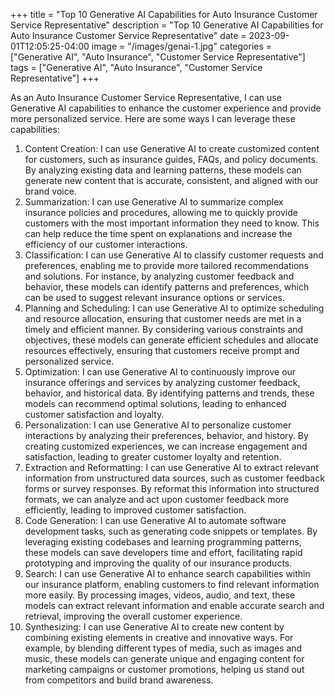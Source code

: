 +++
title = "Top 10 Generative AI Capabilities for Auto Insurance Customer Service Representative"
description = "Top 10 Generative AI Capabilities for Auto Insurance Customer Service Representative"
date = 2023-09-01T12:05:25-04:00
image = "/images/genai-1.jpg"
categories = ["Generative AI", "Auto Insurance", "Customer Service Representative"]
tags = ["Generative AI", "Auto Insurance", "Customer Service Representative"]
+++

As an Auto Insurance Customer Service Representative, I can use Generative AI capabilities to enhance the customer experience and provide more personalized service. Here are some ways I can leverage these capabilities:

1. Content Creation: I can use Generative AI to create customized content for customers, such as insurance guides, FAQs, and policy documents. By analyzing existing data and learning patterns, these models can generate new content that is accurate, consistent, and aligned with our brand voice.
2. Summarization: I can use Generative AI to summarize complex insurance policies and procedures, allowing me to quickly provide customers with the most important information they need to know. This can help reduce the time spent on explanations and increase the efficiency of our customer interactions.
3. Classification: I can use Generative AI to classify customer requests and preferences, enabling me to provide more tailored recommendations and solutions. For instance, by analyzing customer feedback and behavior, these models can identify patterns and preferences, which can be used to suggest relevant insurance options or services.
4. Planning and Scheduling: I can use Generative AI to optimize scheduling and resource allocation, ensuring that customer needs are met in a timely and efficient manner. By considering various constraints and objectives, these models can generate efficient schedules and allocate resources effectively, ensuring that customers receive prompt and personalized service.
5. Optimization: I can use Generative AI to continuously improve our insurance offerings and services by analyzing customer feedback, behavior, and historical data. By identifying patterns and trends, these models can recommend optimal solutions, leading to enhanced customer satisfaction and loyalty.
6. Personalization: I can use Generative AI to personalize customer interactions by analyzing their preferences, behavior, and history. By creating customized experiences, we can increase engagement and satisfaction, leading to greater customer loyalty and retention.
7. Extraction and Reformatting: I can use Generative AI to extract relevant information from unstructured data sources, such as customer feedback forms or survey responses. By reformat this information into structured formats, we can analyze and act upon customer feedback more efficiently, leading to improved customer satisfaction.
8. Code Generation: I can use Generative AI to automate software development tasks, such as generating code snippets or templates. By leveraging existing codebases and learning programming patterns, these models can save developers time and effort, facilitating rapid prototyping and improving the quality of our insurance products.
9. Search: I can use Generative AI to enhance search capabilities within our insurance platform, enabling customers to find relevant information more easily. By processing images, videos, audio, and text, these models can extract relevant information and enable accurate search and retrieval, improving the overall customer experience.
10. Synthesizing: I can use Generative AI to create new content by combining existing elements in creative and innovative ways. For example, by blending different types of media, such as images and music, these models can generate unique and engaging content for marketing campaigns or customer promotions, helping us stand out from competitors and build brand awareness.
